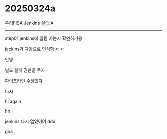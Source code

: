 # 20250324a
우리FISA Jenkins 실습 A

-----------------------
step01 jenkins에 알림 가는지 확인하기용

jeckins가 자동으로 인식함 ㄷ ㄷ

안녕

빌드 실패 권한을 주자

파이프라인 수정했다

다시

hi again

hh

jenkins 다시 열었어여
ddd

gna
